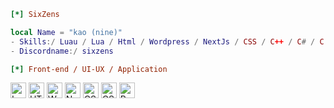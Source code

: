 ```ini
[*] SixZens
```

```lua
local Name = "kao (nine)"
- Skills:/ Luau / Lua / Html / Wordpress / NextJs / CSS / C++ / C# / C / Python / Kotlin / NuxtJs / vue 
- Discordname:/ sixzens
```

```ini
[*] Front-end / UI-UX / Application
```
[<img src="https://img.shields.io/badge/Lua-2C2D72?&logo=Lua" title="Lua" height="25" />](https://www.lua.org/)
[<img src="https://img.shields.io/badge/HTML5-E34F26?logo=html5&logoColor=FFFFFF" title="HTML" height="25" />](https://www.w3schools.com/html/)
[<img src="https://img.shields.io/badge/Wordpress-21759B?logo=wordpress&logoColor=FFFFFF" title="Wordpress" height="25" />](https://wordpress.com/)
[<img src="https://img.shields.io/badge/Next.js-282C34?logo=next.js&logoColor=FFFFFF" title="Next.js" height="25" />](https://nextjs.org/)
[<img src="https://img.shields.io/badge/CSS3-1572B6?logo=css3&logoColor=FFFFFF" title="CSS" height="25" />](https://www.w3schools.com/css/)
[<img src="https://img.shields.io/badge/C++-00599C?logo=cplus&logoColor=FFFFFF" title="CSS" height="25" />](https://www.w3schools.com/cpp/default.asp)
[<img src="https://img.shields.io/badge/Roblox-Studio-00A2FF?&logo=robloxstudio?" title="RobloxStudio" height="25" />](https://create.roblox.com/landing)
